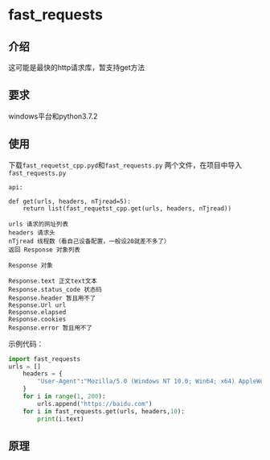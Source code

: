 # fast_requests

## 介绍

这可能是最快的http请求库，暂支持get方法

## 要求
windows平台和python3.7.2

## 使用

下载`fast_requetst_cpp.pyd`和`fast_requests.py` 两个文件，在项目中导入`fast_requests.py`

```
api:

def get(urls, headers, nTjread=5):
    return list(fast_requetst_cpp.get(urls, headers, nTjread))
    
urls 请求的网址列表
headers 请求头
nTjread 线程数（看自己设备配置，一般设20就差不多了）
返回 Response 对象列表

Response 对象

Response.text 正文text文本
Response.status_code 状态码
Response.header 暂且用不了
Response.Url url 
Response.elapsed 
Response.cookies 
Response.error 暂且用不了
```



示例代码：

```python
import fast_requests
urls = []
    headers = {
        "User-Agent":"Mozilla/5.0 (Windows NT 10.0; Win64; x64) AppleWebKit/537.36 (KHTML, like Gecko) Chrome/80.0.3987.163 Safari/537.36"
    }
    for i in range(1, 200):
        urls.append("https://baidu.com")
    for i in fast_requests.get(urls, headers,10):
        print(i.text)
```
## 原理

